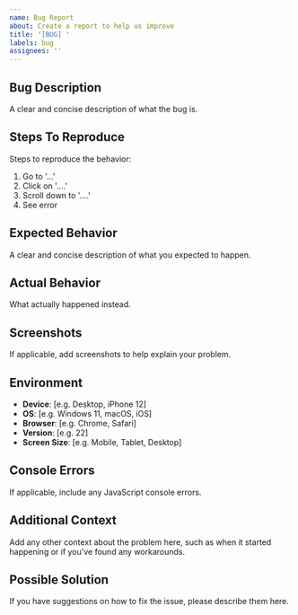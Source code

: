 ```yaml
---
name: Bug Report
about: Create a report to help us improve
title: '[BUG] '
labels: bug
assignees: ''
---
```


## Bug Description
A clear and concise description of what the bug is.

## Steps To Reproduce
Steps to reproduce the behavior:
1. Go to '...'
2. Click on '....'
3. Scroll down to '....'
4. See error

## Expected Behavior
A clear and concise description of what you expected to happen.

## Actual Behavior
What actually happened instead.

## Screenshots
If applicable, add screenshots to help explain your problem.

## Environment
- **Device**: [e.g. Desktop, iPhone 12]
- **OS**: [e.g. Windows 11, macOS, iOS]
- **Browser**: [e.g. Chrome, Safari]
- **Version**: [e.g. 22]
- **Screen Size**: [e.g. Mobile, Tablet, Desktop]

## Console Errors
If applicable, include any JavaScript console errors.

## Additional Context
Add any other context about the problem here, such as when it started happening or if you've found any workarounds.

## Possible Solution
If you have suggestions on how to fix the issue, please describe them here.